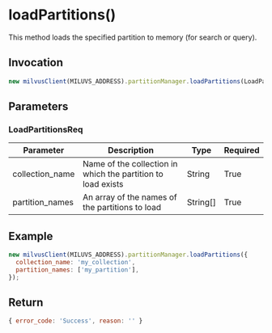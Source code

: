 # loadPartitions()
This method loads the specified partition to memory (for search or query).

## Invocation 
```javascript
new milvusClient(MILUVS_ADDRESS).partitionManager.loadPartitions(LoadPartitionsReq);
```

## Parameters
### LoadPartitionsReq
| Parameter       | Description              | Type     | Required |
| --------------- | ------------------------ | -------- | -------- |
| collection_name | Name of the collection in which the partition to load exists          | String   | True     |
| partition_names | An array of the names of the partitions to load | String[] | True     |

## Example
```javascript
new milvusClient(MILUVS_ADDRESS).partitionManager.loadPartitions({
  collection_name: 'my_collection',
  partition_names: ['my_partition'],
});
```

## Return
```javascript
{ error_code: 'Success', reason: '' }
```
